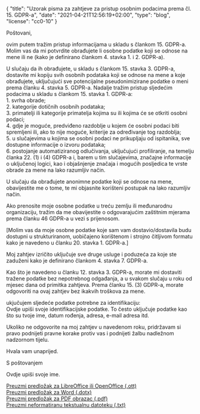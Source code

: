 {
    "title": "Uzorak pisma za zahtjeve za pristup osobnim podacima prema čl. 15. GDPR-a",
    "date": "2021-04-21T12:56:19+02:00",
    "type": "blog",
    "license": "cc0-10"
}

<div class="blog-letter">
<p>Poštovani,</p>

<p>ovim putem tražim pristup informacijama u skladu s člankom 15. GDPR-a. Molim vas da mi potvrdite obrađujete li osobne podatke koji se odnose na mene ili ne (kako je definirano člankom 4. stavka 1. i 2. GDPR-a).</p>

<p>U slučaju da ih obrađujete, u skladu s člankom 15. stavka 3. GDPR-a, dostavite mi kopiju svih osobnih podataka koji se odnose na mene a koje obrađujete, uključujući sve potencijalne pseudonimizirane podatke o meni prema članku 4. stavka 5. GDPR-a. Nadalje tražim pristup sljedećim podacima u skladu s člankom 15. stavka 1. GDPR-a:<br>
1. svrha obrade;<br>
2. kategorije dotičnih osobnih podataka;<br>
3. primatelji ili kategorije primatelja kojima su ili kojima će se otkriti osobni podaci;<br>
4. gdje je moguće, predviđeno razdoblje u kojem će osobni podaci biti spremljeni ili, ako to nije moguće, kriterije za određivanje tog razdoblja;<br>
5. u slučajevima u kojima se osobni podaci ne prikupljaju od ispitanika, sve dostupne informacije o izvoru podataka;<br>
6. postojanje automatiziranog odlučivanja, uključujući profiliranje, na temelju članka 22. (1) i (4) GDPR-a i, barem u tim slučajevima, značajne informacije o uključenoj logici, kao i objašnjenje značaja i mogućih posljedica te vrste obrade za mene na lako razumljiv način.</p>

<p>U slučaju da obrađujete anonimne podatke koji se odnose na mene, obavijestite me o tome, te mi objasnite korišteni postupak na lako razumljiv način.</p>

<p>Ako prenosite moje osobne podatke u treću zemlju ili međunarodnu organizaciju, tražim da me obavijestite o odgovarajućim zaštitnim mjerama prema članku 46 GDPR-a u vezi s prijenosom.</p>

<p>[Molim vas da moje osobne podatke koje sam vam dostavio/dostavila budu dostupni u strukturiranom, uobičajeno korištenom i strojno čitljivom formatu kako je navedeno u članku 20. stavka 1. GDPR-a.]</p>

<p>Moj zahtjev izričito uključuje sve druge usluge i poduzeća za koje ste zaduženi kako je definirano člankom 4. stavka 7. GDPR-a.</p>

<p>Kao što je navedeno u članku 12. stavka 3. GDPR-a, morate mi dostaviti tražene podatke bez nepotrebnog odgađanja, a u svakom slučaju u roku od mjesec dana od primitka zahtjeva. Prema članku 15. (3) GDPR-a, morate odgovoriti na ovaj zahtjev bez ikakvih troškova za mene.</p>

<p>ukjučujem sljedeće podatke potrebne za identifikaciju:<br>
<span class="blog-letter-fill-in">Ovdje upiši svoje identifikacijske podatke. To često uključuje podatke kao što su tvoje ime, datum rođenja, adresa, e-mail adresa itd.</span></p>

<p>Ukoliko ne odgovorite na moj zahtjev u navedenom roku, pridržavam si pravo podnijeti pravne korake protiv vas i podnijeti žalbu nadležnom nadzornom tijelu.</p>

<p>Hvala vam unaprijed.</p>

<p>S poštovanjem</p>

<p><span class="blog-letter-fill-in">Ovdje upiši svoje ime.</span></p>
</div>

<a href="/downloads/uzorak-pismo-gdpr-pristup-zahtjev-osobnipodaci.org.ott" class="button button-primary" style="margin-bottom: 10px;">Preuzmi predložak za LibreOffice ili OpenOffice (.ott)</a><br>
<a href="/downloads/uzorak-pismo-gdpr-pristup-zahtjev-osobnipodaci.org.dotx" class="button button-secondary" style="margin-bottom: 10px;">Preuzmi predložak za Word (.dotx)</a><br>
<a href="/downloads/uzorak-pismo-gdpr-pristup-zahtjev-osobnipodaci.org.pdf" class="button button-secondary" style="margin-bottom: 10px;">Preuzmi predložak za PDF obrazac (.pdf)</a><br>
<a href="/downloads/uzorak-pismo-gdpr-pristup-zahtjev-osobnipodaci.org.txt" class="button button-secondary">Preuzmi neformatiranu tekstualnu datoteku (.txt)</a>
